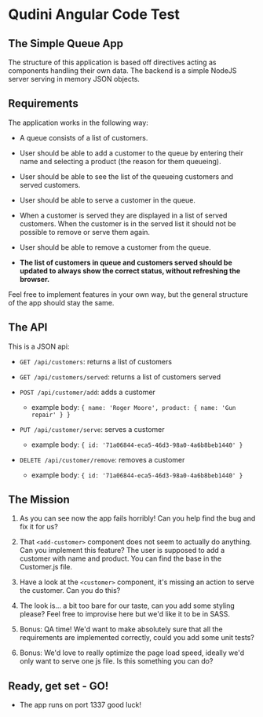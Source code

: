 # Qudini Angular Code Test

## The Simple Queue App

The structure of this application is based off directives acting as components handling their own data. The backend is a simple
NodeJS server serving in memory JSON objects.

## Requirements

The application works in the following way:

 - A queue consists of a list of customers.

 - User should be able to add a customer to the queue by entering their name and selecting a product (the reason for them queueing).

 - User should be able to see the list of the queueing customers and served customers.

 - User should be able to serve a customer in the queue.

 - When a customer is served they are displayed in a list of served customers. When the customer is in the served list it should not be possible to remove or serve them again.

 - User should be able to remove a customer from the queue.

 - **The list of customers in queue and customers served should be updated to always show the correct status, without refreshing the browser.**

Feel free to implement features in your own way, but the general structure of the app should stay the same.

## The API

This is a JSON api:

 - `GET /api/customers`: returns a list of customers

 - `GET /api/customers/served`: returns a list of customers served

 - `POST /api/customer/add`: adds a customer
    - example body: `{ name: 'Roger Moore', product: { name: 'Gun repair' } }`

 - `PUT /api/customer/serve`: serves a customer
    - example body: `{ id: '71a06844-eca5-46d3-98a0-4a6b8beb1440' }`

 - `DELETE /api/customer/remove`: removes a customer
    - example body: `{ id: '71a06844-eca5-46d3-98a0-4a6b8beb1440' }`

## The Mission

 1. As you can see now the app fails horribly! Can you help find the bug and fix it for us?

 2. That `<add-customer>` component does not seem to actually do anything. Can you implement this feature? The user is supposed to add a customer with name and product. You can find the base in the Customer.js file.

 3. Have a look at the `<customer>` component, it's missing an action to serve the customer. Can you do this?

 4. The look is... a bit too bare for our taste, can you add some styling please? Feel free to improvise here but we'd like it to be in SASS.
 
 5. Bonus: QA time! We'd want to make absolutely sure that all the requirements are implemented correctly, could you add some unit tests?

 6. Bonus: We'd love to really optimize the page load speed, ideally we'd only want to serve one js file. Is this something you can do?

## Ready, get set - GO!

 - The app runs on port 1337
 good luck!
